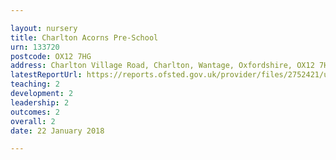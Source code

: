 ```yaml
---

layout: nursery
title: Charlton Acorns Pre-School
urn: 133720
postcode: OX12 7HG
address: Charlton Village Road, Charlton, Wantage, Oxfordshire, OX12 7HG
latestReportUrl: https://reports.ofsted.gov.uk/provider/files/2752421/urn/133720.pdf
teaching: 2
development: 2
leadership: 2
outcomes: 2
overall: 2
date: 22 January 2018

---
```

